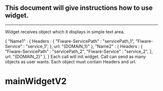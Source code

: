 This document will give instructions how to use widget.
---

---
Widget receives object which it displays in simple text area.

{
	"Name1" : {
		Headers : {
			"Fiware-ServicePath" : "servicePath_1",
			"Fiware-Service" : "service_1",
		},
		url: "{DOMAIN_1}"
	},
	"Name2" : {
		Headers : {
			"Fiware-ServicePath" : "servicePath_2",
			"Fiware-Service" : "service_2",
		},
		url: "{DOMAIN_2}"
	},
}
Each call will init widget. Call can send as many objects as user wants. Each object must contain Headers and url.
# mainWidgetV2
